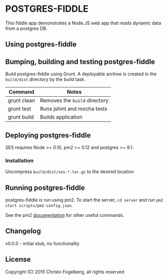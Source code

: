 # POSTGRES-FIDDLE

This fiddle app demonstrates a Node.JS web app that reads dynamic data from a postgres DB.

## Using postgres-fiddle

## Bumping, building and testing postgres-fiddle

Build postgres-fiddle using Grunt. A deployable archive is created in the `build/dist`
directory by the build task.

Command                     | Notes
----------------------------|---------------------------------------------------------------------
grunt clean                 | Removes the `build` directory
grunt test                  | Runs jshint and mocha tests
grunt build                 | Builds application

## Deploying postgres-fiddle

SES requires Node >= 0.10, pm2 >= 0.12 and postgres >= 9.1.

### Installation

Uncompress `build/dist/ses-*.tar.gz` to the desired location

## Running postgres-fiddle

postgres-fiddle is run using pm2. To start the server, `cd server` and run
`pm2 start scripts/pm2-config.json`.

See the pm2 [documentation](https://github.com/Unitech/pm2#table-of-contents) for other useful
commands.

## Changelog

v0.0.0 - initial stub, no functionality

## License

Copyright (C) 2015 Christo Fogelberg, all rights reserved
